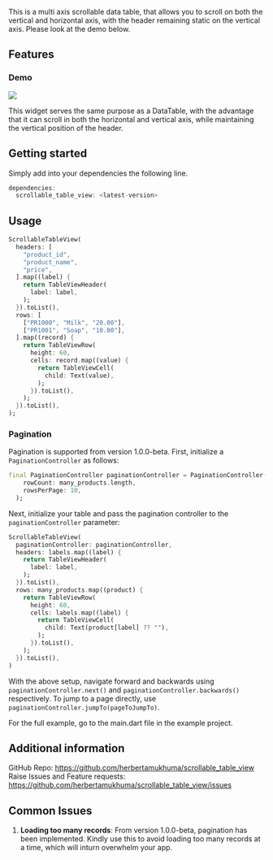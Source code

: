 <!-- 
This README describes the package. If you publish this package to pub.dev,
this README's contents appear on the landing page for your package.

For information about how to write a good package README, see the guide for
[writing package pages](https://dart.dev/guides/libraries/writing-package-pages). 

For general information about developing packages, see the Dart guide for
[creating packages](https://dart.dev/guides/libraries/create-library-packages)
and the Flutter guide for
[developing packages and plugins](https://flutter.dev/developing-packages). 
-->

This is a multi axis scrollable data table, that allows you to scroll on both the vertical and horizontal axis, with the header remaining static on the vertical axis. Please look at the demo below.

## Features
### Demo
![](https://github.com/herbertamukhuma/scrollable_table_view/blob/fd47a2acb0ce7d11c848035394650e7e465210df/assets/gifs/scrollable-table-view.gif)

This widget serves the same purpose as a DataTable, with the advantage that it can scroll in both the horizontal and vertical axis, while maintaining the vertical position of the header.

## Getting started

Simply add into your dependencies the following line.

```dart
dependencies:
  scrollable_table_view: <latest-version>
```

## Usage

```dart
ScrollableTableView(
  headers: [
    "product_id",
    "product_name",
    "price",
  ].map((label) {
    return TableViewHeader(
      label: label,
    );
  }).toList(),
  rows: [
    ["PR1000", "Milk", "20.00"],
    ["PR1001", "Soap", "10.00"],
  ].map((record) {
    return TableViewRow(
      height: 60,
      cells: record.map((value) {
        return TableViewCell(
          child: Text(value),
        );
      }).toList(),
    );
  }).toList(),
);
```
### Pagination
Pagination is supported from version 1.0.0-beta. First, initialize a `PaginationController` as follows:

```dart
final PaginationController paginationController = PaginationController(
    rowCount: many_products.length,
    rowsPerPage: 10,
  );
```

Next, initialize your table and pass the pagination controller to the `paginationController` parameter:

```dart
ScrollableTableView(
  paginationController: paginationController,
  headers: labels.map((label) {
    return TableViewHeader(
      label: label,
    );
  }).toList(),
  rows: many_products.map((product) {
    return TableViewRow(
      height: 60,
      cells: labels.map((label) {
        return TableViewCell(
          child: Text(product[label] ?? ""),
        );
      }).toList(),
    );
  }).toList(),
)
```

With the above setup, navigate forward and backwards using `paginationController.next()` and `paginationController.backwards()` respectively. To jump to a page directly, use `paginationController.jumpTo(pageToJumpTo)`.

For the full example, go to the main.dart file in the example project.

## Additional information

GitHub Repo: https://github.com/herbertamukhuma/scrollable_table_view
Raise Issues and Feature requests: https://github.com/herbertamukhuma/scrollable_table_view/issues

## Common Issues
1. **Loading too many records**: From version 1.0.0-beta, pagination has been implemented. Kindly use this to avoid loading too many records at a time, which will inturn overwhelm your app.